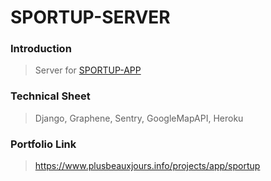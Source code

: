 # SPORTUP-SERVER

### Introduction

> Server for <a href="https://github.com/plusbeauxjours/sportup-frontend">SPORTUP-APP</a>

### Technical Sheet

> Django, Graphene, Sentry, GoogleMapAPI, Heroku

### Portfolio Link

> https://www.plusbeauxjours.info/projects/app/sportup

